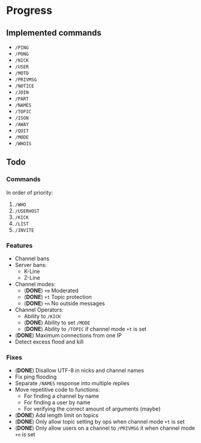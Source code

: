 Progress
========

Implemented commands
--------------------

 * `/PING`
 * `/PONG`
 * `/NICK`
 * `/USER`
 * `/MOTD`
 * `/PRIVMSG`
 * `/NOTICE`
 * `/JOIN`
 * `/PART`
 * `/NAMES`
 * `/TOPIC`
 * `/ISON`
 * `/AWAY`
 * `/QUIT`
 * `/MODE`
 * `/WHOIS`

Todo
----

### Commands

In order of priority:

1. `/WHO`
2. `/USERHOST`
3. `/KICK`
4. `/LIST`
5. `/INVITE`

### Features

 * Channel bans
 * Server bans:
   * K-Line
   * Z-Line
 * Channel modes:
   * (__DONE__) `+m` Moderated
   * (__DONE__) `+t` Topic protection
   * (__DONE__) `+n` No outside messages
 * Channel Operators:
   * Ability to `/KICK`
   * (__DONE__) Ability to set `/MODE`
   * (__DONE__) Ability to `/TOPIC` if channel mode `+t` is set
 * (__DONE__) Maximum connections from one IP
 * Detect excess flood and kill

### Fixes

 * (__DONE__) Disallow UTF-8 in nicks and channel names
 * Fix ping flooding
 * Separate `/NAMES` response into multiple replies
 * Move repetitive code to functions:
   * For finding a channel by name
   * For finding a user by name
   * For verifying the correct amount of arguments (maybe)
 * (__DONE__) Add length limit on topics
 * (__DONE__) Only allow topic setting by ops when channel mode `+t` is set
 * (__DONE__) Only allow users on a channel to `/PRIVMSG` it when channel mode `+n` is set
